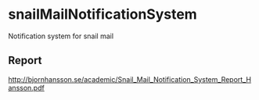 # snailMailNotificationSystem
Notification system for snail mail

## Report
http://bjornhansson.se/academic/Snail_Mail_Notification_System_Report_Hansson.pdf

